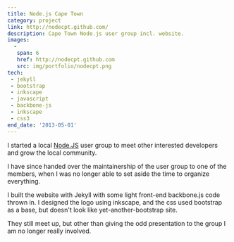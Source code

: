 ```yaml
---
title: Node.js Cape Town
category: project
link: http://nodecpt.github.com/
description: Cape Town Node.js user group incl. website.
images:
  - 
   span: 6
   href: http://nodecpt.github.com
   src: img/portfolio/nodecpt.png
tech:
 - jekyll
 - bootstrap
 - inkscape
 - javascript
 - backbone-js
 - inkscape
 - css3
end_date: '2013-05-01'
---
```

I started a local [Node.JS](http://nodejs.org) user group to meet other interested developers and grow the local community.

I have since handed over the maintainership of the user group to one of the members, when I was no longer able to set aside the time to organize everything. 
<!--more-->

I built the website with Jekyll with some light front-end backbone.js code thrown in. I designed the logo using inkscape, and the css used bootstrap as a base, but doesn't look like yet-another-bootstrap site.

They still meet up, but other than giving the odd presentation to the group I am no longer really involved.
